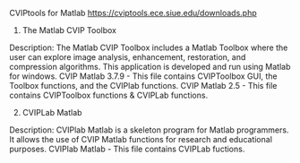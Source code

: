 CVIPtools for Matlab
https://cviptools.ece.siue.edu/downloads.php

1. The Matlab CVIP Toolbox

Description: The Matlab CVIP Toolbox includes a Matlab Toolbox where the user can explore image analysis, enhancement, restoration, and compression algorithms. This application is developed and run using Matlab for windows.
CVIP Matlab 3.7.9 - This file contains CVIPToolbox GUI, the Toolbox functions, and the CVIPlab functions.
CVIP Matlab 2.5 - This file contains CVIPToolbox functions & CVIPLab functions.

2. CVIPLab Matlab

Description: CVIPlab Matlab is a skeleton program for Matlab programmers. It allows the use of CVIP Matlab functions for research and educational purposes.
CVIPlab Matlab - This file contains CVIPLab fuctions.

